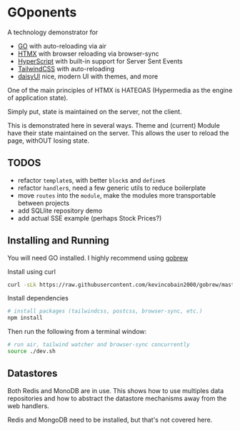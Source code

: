 # GOponents

A technology demonstrator for

* [GO](https://go.dev) with auto-reloading via air
* [HTMX](https://htmx.org) with browser reloading via browser-sync
* [HyperScript](https://hyperscript.org) with built-in support for Server Sent Events
* [TailwindCSS](https://tailwindcss.com) with auto-reloading
* [daisyUI](https://daisyUI.com) nice, modern UI with themes, and more

One of the main principles of HTMX is HATEOAS (Hypermedia as the engine of application state).

Simply put, state is maintained on the server, not the client.

This is demonstrated here in several ways. Theme and (current) Module have their state maintained on the server. This allows the user to reload the page, withOUT losing state.

## TODOS

* refactor `template`s, with better `block`s and `define`s
* refactor `handler`s, need a few generic utils to reduce boilerplate
* move `routes` into the `module`, make the modules more transportable between projects
* add SQLlite repository demo
* add actual SSE example (perhaps Stock Prices?)

## Installing and Running

You will need GO installed. I highly recommend using [gobrew](<https://github.com/kevincobain2000/gobrew>)

Install using curl

``` zsh
curl -sLk https://raw.githubusercontent.com/kevincobain2000/gobrew/master/git.io.sh | sh
```

Install dependencies

``` zsh
# install packages (tailwindcss, postcss, browser-sync, etc.)
npm install
```

Then run the following from a terminal window:

``` zsh
# run air, tailwind watcher and browser-sync concurrently
source ./dev.sh
```

## Datastores

Both Redis and MonoDB are in use. This shows how to use multiples data repositories and how to abstract the datastore mechanisms away from the web handlers.

Redis and MongoDB need to be installed, but that's not covered here.
